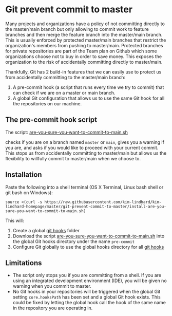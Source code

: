 # Git prevent commit to master
Many projects and organizations have a policy of not committing directly to the master/main branch but only allowing to commit work to feature branches and then merge the feature branch into the master/main branch.  
This is usually enforced by protected master/main branches that restrict the organization's members from pushing to master/main. Protected branches for private repositories are part of the Team plan on Github which some organizations choose not to buy in order to save money. This exposes the organization to the risk of accidentally committing directly to master/main.

Thankfully, Git has 2 build-in features that we can easily use to protect us from accidentally committing to the master/main branch:

1. A pre-commit hook (a script that runs every time we try to commit) that can check if we are on a master or main branch.
1. A global Git configuration that allows us to use the same Git hook for all the repositories on our machine.

## The pre-commit hook script

The script: [are-you-sure-you-want-to-commit-to-main.sh](https://raw.githubusercontent.com/kim-lindhard/kim-lindhard-homepage/master/git-prevent-commit-to-master/are-you-sure-you-want-to-commit-to-main.sh) 

checks if you are on a branch named `master` or `main`, gives you a warning if you are, and asks if you would like to proceed with your current commit. This stops us from accidentally committing to master/main but allows us the flexibility to willfully commit to master/main when we choose to. 

## Installation

Paste the following into a shell terminal (OS X Terminal, Linux bash shell or git bash on Windows):

``` shell
source <(curl -s https://raw.githubusercontent.com/kim-lindhard/kim-lindhard-homepage/master/git-prevent-commit-to-master/install-are-you-sure-you-want-to-commit-to-main.sh)
```

This will:
1. Create a global [git hooks](https://git-scm.com/book/en/v2/Customizing-Git-Git-Hooks) folder
1. Download the script [are-you-sure-you-want-to-commit-to-main.sh](https://raw.githubusercontent.com/kim-lindhard/kim-lindhard-homepage/master/git-prevent-commit-to-master/are-you-sure-you-want-to-commit-to-main.sh) into the global Git hooks directory under the name `pre-commit`
1. Configure Git globally to use the global hooks directory for all [git hooks](https://git-scm.com/book/en/v2/Customizing-Git-Git-Hooks)

## Limitations

- The script only stops you if you are committing from a shell. If you are using an integrated development environment (IDE),  you will be given no warning when you commit to master.
- No Git hooks in your repositories will be triggered when the global Git setting `core.hooksPath` has been set and a global Git hook exists. This could be fixed by letting the global hook call the hook of the same name in the repository you are operating in.